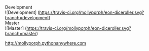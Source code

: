 Development  
![Development] (https://travis-ci.org/mollyporph/eon-diceroller.svg?branch=development)   
Master  
![Master] (https://travis-ci.org/mollyporph/eon-diceroller.svg?branch=master)

http://mollyporph.pythonanywhere.com
